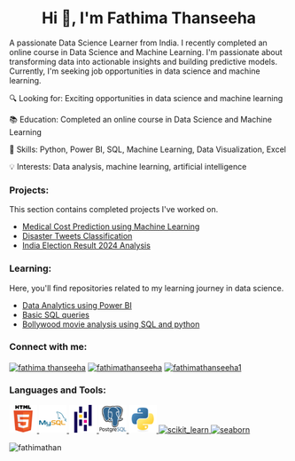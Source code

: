 <h1 align="center">Hi 👋, I'm Fathima Thanseeha</h1>

A passionate Data Science Learner from India. I recently completed an online course in Data Science and Machine Learning. I'm passionate about transforming data into actionable insights and building predictive models. Currently, I'm seeking job opportunities in data science and machine learning.

🔍 Looking for: Exciting opportunities in data science and machine learning

📚 Education: Completed an online course in Data Science and Machine Learning

🔧 Skills: Python, Power BI, SQL, Machine Learning, Data Visualization, Excel

💡 Interests: Data analysis, machine learning, artificial intelligence

### Projects:

This section contains completed projects I've worked on.

- [Medical Cost Prediction using Machine Learning](https://github.com/FathimaThan/Medical_Cost_Prediction)
- [Disaster Tweets Classification](https://github.com/FathimaThan/Disaster_Tweets_Classification_NLP)
- [India Election Result 2024 Analysis](https://github.com/FathimaThan/India_Election_2024_Analysis)

### Learning:

Here, you'll find repositories related to my learning journey in data science.

- [Data Analytics using Power BI](https://github.com/FathimaThan/Hotel_Booking_Analysis_using_Power_BI)
- [Basic SQL queries](https://github.com/FathimaThan/SQL-project)
- [Bollywood movie analysis using SQL and python](https://github.com/FathimaThan/Bollywood_movie_analysis)


<h3 align="left">Connect with me:</h3>
<p align="left">
<a href="https://linkedin.com/in/fathima-thanseeha" target="blank"><img align="center" src="https://raw.githubusercontent.com/rahuldkjain/github-profile-readme-generator/master/src/images/icons/Social/linked-in-alt.svg" alt="fathima thanseeha" height="30" width="40" /></a>
<a href="https://kaggle.com/fathimathanseeha" target="blank"><img align="center" src="https://raw.githubusercontent.com/rahuldkjain/github-profile-readme-generator/master/src/images/icons/Social/kaggle.svg" alt="fathimathanseeha" height="30" width="40" /></a>
<a href="https://www.hackerrank.com/fathimathanseeha1" target="blank"><img align="center" src="https://raw.githubusercontent.com/rahuldkjain/github-profile-readme-generator/master/src/images/icons/Social/hackerrank.svg" alt="fathimathanseeha1" height="30" width="40" /></a>
</p>


<h3 align="left">Languages and Tools:</h3>
<p align="left"> <a href="https://www.w3.org/html/" target="_blank" rel="noreferrer"> <img src="https://raw.githubusercontent.com/devicons/devicon/master/icons/html5/html5-original-wordmark.svg" alt="html5" width="50" height="50"/> </a>
<a href="https://www.mysql.com/" target="_blank" rel="noreferrer"> <img src="https://raw.githubusercontent.com/devicons/devicon/master/icons/mysql/mysql-original-wordmark.svg" alt="mysql" width="50" height="50"/> </a>
<a href="https://pandas.pydata.org/" target="_blank" rel="noreferrer"> <img src="https://raw.githubusercontent.com/devicons/devicon/2ae2a900d2f041da66e950e4d48052658d850630/icons/pandas/pandas-original.svg" alt="pandas" width="50" height="50"/> </a> 
<a href="https://www.postgresql.org" target="_blank" rel="noreferrer"> <img src="https://raw.githubusercontent.com/devicons/devicon/master/icons/postgresql/postgresql-original-wordmark.svg" alt="postgresql" width="50" height="50"/> </a> <a href="https://www.python.org" target="_blank" rel="noreferrer"> <img src="https://raw.githubusercontent.com/devicons/devicon/master/icons/python/python-original.svg" alt="python" width="50" height="50"/> </a> 
<a href="https://scikit-learn.org/" target="_blank" rel="noreferrer"> <img src="https://upload.wikimedia.org/wikipedia/commons/0/05/Scikit_learn_logo_small.svg" alt="scikit_learn" width="50" height="50"/> </a> 
<a href="https://seaborn.pydata.org/" target="_blank" rel="noreferrer"> <img src="https://seaborn.pydata.org/_images/logo-mark-lightbg.svg" alt="seaborn" width="50" height="50"/> </a> </p>

<p><img align="center" src="https://github-readme-stats.vercel.app/api/top-langs?username=fathimathan&show_icons=true&locale=en&layout=compact" alt="fathimathan" /></p>

